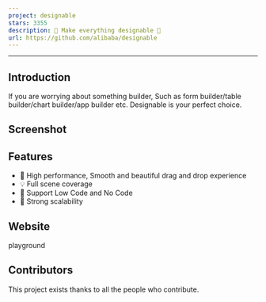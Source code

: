 ```yaml
---
project: designable
stars: 3355
description: 🧩 Make everything designable 🧩 
url: https://github.com/alibaba/designable
---
```


* * *

Introduction
------------

If you are worrying about something builder, Such as form builder/table builder/chart builder/app builder etc. Designable is your perfect choice.

Screenshot
----------

Features
--------

-   🚀 High performance, Smooth and beautiful drag and drop experience
-   💡 Full scene coverage
-   🎨 Support Low Code and No Code
-   🏅 Strong scalability

Website
-------

playground

Contributors
------------

This project exists thanks to all the people who contribute.
